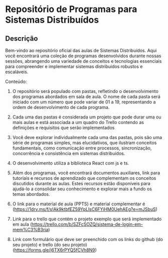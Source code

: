 # Repositório de Programas para Sistemas Distribuídos

## Descrição
Bem-vindo ao repositório oficial das aulas de Sistemas Distribuídos. Aqui você encontrará uma coleção de programas desenvolvidos durante nossas sessões, abrangendo uma variedade de conceitos e tecnologias essenciais para compreender e implementar sistemas distribuídos robustos e escaláveis.

Conteúdo:
1. O repositório será populado com pastas, refletindo o desenvolvimento dos programas abordados em sala de aula. O nome de cada pasta será iniciado com um número que pode variar de 01 a 19, representando a ordem de desenvolvimento de cada programa.

2. Cada uma das pastas é considerada um projeto que pode durar uma ou mais aulas e está associada a um quadro do Trello contendo as definições e requisitos que serão implementados  
   
3. Você deve explorar individualmente cada uma das pastas, pois são uma série de programas simples, mas elucidativos, que ilustram conceitos fundamentais, como comunicação entre processos, sincronização, concorrência e consistência em sistemas distribuídos.
  
5. O desenvolvimento utiliza a biblioteca React com js e ts.
  
6. Além dos programas, você encontrará documentos auxiliares, link para tutoriais e recursos de aprendizado que complementam os conceitos discutidos durante as aulas. Estes recursos estão disponíveis para ajudá-lo a consolidar seu conhecimento e explorar mais a fundo os temas abordados.

7. O link para o material de aula (PPTS) e material complementar é (https://1drv.ms/f/s!Ak9ktbfEZ59YpLlsC6FYiHM0UehAEg?e=mJSbuS)

8. Link para o trello que contém o projeto exemplo que será implementado em aula (https://trello.com/b/SZFcSOZQ/sistema-de-login-em-mem%C3%B3ria)

9. Link com formulário que deve ser preenchido com os links do github (do seu projeto) e trello (do seu projeto) (https://forms.gle/j6TX6rPYQ5fCVh8N9)
